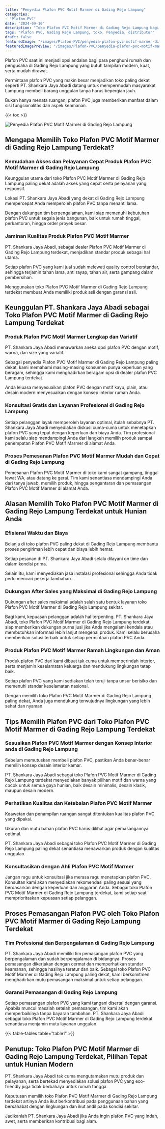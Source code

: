 ```yaml
---
title: "Penyedia Plafon PVC Motif Marmer di Gading Rejo Lampung"
categories:
- "Plafon-PVC"
date: "2024-09-16"
description: "Toko Plafon PVC Motif Marmer di Gading Rejo Lampung bagi hunian, kantor, dan gerai. Material terbaik, pilihan motif, pilihan warna elegan, beserta layanan instalasi ditangani oleh teknisi ahli dan jaminan resmi!|Servis penjualan Plafon PVC Motif Marmer di Gading Rejo Lampung bagi keperluan rumah, kantor, maupun toko, dengan plafon terbaik dan penempatan oleh teknisi berpengalaman serta garansi resmi.|Pilihan Plafon PVC Motif Marmer di Gading Rejo Lampung yang terpercaya untuk hunian, perkantoran, dan gerai, bersama plafon terbaik dan pemasangan dikerjakan oleh tenaga ahli profesional serta kepastian resmi.|Distribusi Plafon PVC Motif Marmer di Gading Rejo Lampung bagi rumah, perkantoran, serta gerai, dengan produk berkualitas dan penempatan oleh tim ahli, lengkap dengan jaminan resmi.}"
tags: "Plafon PVC, Gading Rejo Lampung, toko, Penyedia, distributor"
draft: false
featuredImage: "/images/Plafon-PVC/penyedia-plafon-pvc-motif-marmer-di-gading-rejo-lampung.png"
featuredImagePreview: "/images/Plafon-PVC/penyedia-plafon-pvc-motif-marmer-di-gading-rejo-lampung.png"
---
```


Plafon PVC saat ini menjadi opsi andalan bagi para penghuni rumah dan pengusaha di Gading Rejo Lampung yang butuh tampilan modern, kuat, serta mudah dirawat.

Permintaan plafon PVC yang makin besar menjadikan toko paling dekat seperti PT. Shankara Jaya Abadi datang untuk mempermudah masyarakat Lampung membeli barang unggulan tanpa harus bepergian jauh.

Bukan hanya menata ruangan, plafon PVC juga memberikan manfaat dalam sisi fungsionalitas dan aspek keamanan.

{{< toc >}}

![Penyedia Plafon PVC Motif Marmer di Gading Rejo Lampung](/images/Plafon-PVC/Penyedia-Plafon-PVC-Motif-Marmer-di-Gading-Rejo-Lampung.png)

## Mengapa Memilih Toko Plafon PVC Motif Marmer di Gading Rejo Lampung Terdekat?

### Kemudahan Akses dan Pelayanan Cepat Produk Plafon PVC Motif Marmer di Gading Rejo Lampung

Keunggulan utama dari toko Plafon PVC Motif Marmer di Gading Rejo Lampung paling dekat adalah akses yang cepat serta pelayanan yang responsif.

Lokasi PT. Shankara Jaya Abadi yang dekat di Gading Rejo Lampung mempercepat Anda memperoleh plafon PVC tanpa menanti lama.

Dengan dukungan tim berpengalaman, kami siap memenuhi kebutuhan plafon PVC untuk segala jenis bangunan, baik untuk rumah tinggal, perkantoran, hingga order proyek besar.

### Jaminan Kualitas Produk Plafon PVC Motif Marmer

PT. Shankara Jaya Abadi, sebagai dealer Plafon PVC Motif Marmer di Gading Rejo Lampung terdekat, menjadikan standar produk sebagai hal utama.

Setiap plafon PVC yang kami jual sudah melewati quality control berstandar, sehingga terjamin tahan lama, anti rayap, tahan air, serta gampang dalam pembersihan.

Menggunakan toko Plafon PVC Motif Marmer di Gading Rejo Lampung terdekat membuat Anda memiliki produk asli dengan garansi asli.

## Keunggulan PT. Shankara Jaya Abadi sebagai Toko Plafon PVC Motif Marmer di Gading Rejo Lampung Terdekat

### Produk Plafon PVC Motif Marmer Lengkap dan Variatif

PT. Shankara Jaya Abadi menawarkan aneka opsi plafon PVC dengan motif, warna, dan size yang variatif.

Sebagai penyedia Plafon PVC Motif Marmer di Gading Rejo Lampung paling dekat, kami memahami masing-masing konsumen punya keperluan yang beragam, sehingga kami menghadirkan beragam opsi di dealer plafon PVC Lampung terdekat.

Anda leluasa menyesuaikan plafon PVC dengan motif kayu, plain, atau desain modern menyesuaikan dengan konsep interior rumah Anda.

### Konsultasi Gratis dan Layanan Profesional di Gading Rejo Lampung

Setiap pelanggan layak memperoleh layanan optimal, itulah sebabnya PT. Shankara Jaya Abadi menyediakan diskusi cuma-cuma untuk menetapkan plafon PVC yang tepat dengan keperluan dan biaya Anda. Tim profesional kami selalu siap mendampingi Anda dari langkah memilih produk sampai penempatan Plafon PVC Motif Marmer di alamat Anda.

### Proses Pemesanan Plafon PVC Motif Marmer Mudah dan Cepat di Gading Rejo Lampung

Pemesanan Plafon PVC Motif Marmer di toko kami sangat gampang, tinggal lewat WA, atau datang ke gerai. Tim kami senantiasa mendampingi Anda dari tanya jawab, memilih produk, hingga pengantaran dan pemasangan Plafon PVC Motif Marmer di alamat Anda.

## Alasan Memilih Toko Plafon PVC Motif Marmer di Gading Rejo Lampung Terdekat untuk Hunian Anda

### Efisiensi Waktu dan Biaya

Belanja di toko plafon PVC paling dekat di Gading Rejo Lampung membantu proses pengiriman lebih cepat dan biaya lebih hemat.

Setiap pesanan di PT. Shankara Jaya Abadi selalu dilayani on time dan dalam kondisi prima.

Selain itu, kami menyediakan jasa instalasi profesional sehingga Anda tidak perlu mencari pekerja tambahan.

### Dukungan After Sales yang Maksimal di Gading Rejo Lampung

Dukungan after sales maksimal adalah salah satu bentuk layanan toko Plafon PVC Motif Marmer di Gading Rejo Lampung sekitar.

Bagi kami, kepuasan pelanggan adalah hal terpenting. PT. Shankara Jaya Abadi, toko Plafon PVC Motif Marmer di Gading Rejo Lampung terdekat, siap memberikan dukungan purna jual jika Anda mengalami kendala atau membutuhkan informasi lebih lanjut mengenai produk. Kami selalu berusaha memberikan solusi terbaik untuk setiap permintaan plafon PVC Anda.

### Produk Plafon PVC Motif Marmer Ramah Lingkungan dan Aman

Produk plafon PVC dari kami dibuat tak cuma untuk memperindah interior, serta menjamin keselamatan keluarga dan mendukung lingkungan tetap baik.

Setiap plafon PVC yang kami sediakan telah teruji tanpa unsur berisiko dan memenuhi standar keselamatan nasional.

Dengan memilih toko Plafon PVC Motif Marmer di Gading Rejo Lampung paling dekat, Anda juga mendukung terwujudnya lingkungan yang lebih sehat dan nyaman.

## Tips Memilih Plafon PVC dari Toko Plafon PVC Motif Marmer di Gading Rejo Lampung Terdekat

### Sesuaikan Plafon PVC Motif Marmer dengan Konsep Interior anda di Gading Rejo Lampung

Sebelum memutuskan membeli plafon PVC, pastikan Anda benar-benar memilih konsep desain interior kamar.

PT. Shankara Jaya Abadi sebagai toko Plafon PVC Motif Marmer di Gading Rejo Lampung terdekat menyediakan banyak pilihan motif dan warna yang cocok untuk semua gaya hunian, baik desain minimalis, desain klasik, maupun desain modern.

### Perhatikan Kualitas dan Ketebalan Plafon PVC Motif Marmer

Keawetan dan penampilan ruangan sangat ditentukan kualitas plafon PVC yang dipakai.

Ukuran dan mutu bahan plafon PVC harus dilihat agar pemasangannya optimal.

PT. Shankara Jaya Abadi sebagai toko Plafon PVC Motif Marmer di Gading Rejo Lampung paling dekat senantiasa menawarkan produk dengan kualitas unggulan.

### Konsultasikan dengan Ahli Plafon PVC Motif Marmer

Jangan ragu untuk konsultasi jika merasa ragu menetapkan plafon PVC. Konsultan kami akan menyediakan rekomendasi paling sesuai yang berdasarkan dengan keperluan dan anggaran Anda. Sebagai toko Plafon PVC Motif Marmer di Gading Rejo Lampung terdekat, kami setiap saat memprioritaskan kepuasan setiap pelanggan.

## Proses Pemasangan Plafon PVC oleh Toko Plafon PVC Motif Marmer di Gading Rejo Lampung Terdekat

### Tim Profesional dan Berpengalaman di Gading Rejo Lampung

PT. Shankara Jaya Abadi memiliki tim pemasangan plafon PVC yang berpengalaman dan sudah berpengalaman di bidangnya. Proses pemasangan dikerjakan dengan cermat dan memperhatikan standar keamanan, sehingga hasilnya teratur dan baik. Sebagai toko Plafon PVC Motif Marmer di Gading Rejo Lampung paling dekat, kami berkomitmen menghadirkan mutu pemasangan maksimal untuk setiap pelanggan.

### Garansi Pemasangan di Gading Rejo Lampung

Setiap pemasangan plafon PVC yang kami tangani disertai dengan garansi. Apabila muncul masalah setelah pemasangan, tim kami akan memperbaikinya tanpa bayaran tambahan. PT. Shankara Jaya Abadi sebagai toko Plafon PVC Motif Marmer di Gading Rejo Lampung terdekat senantiasa menjamin mutu layanan unggulan.

{{< table-tables table="table1" >}}

## Penutup: Toko Plafon PVC Motif Marmer di Gading Rejo Lampung Terdekat, Pilihan Tepat untuk Hunian Modern

PT. Shankara Jaya Abadi tak cuma mengutamakan mutu produk dan pelayanan, serta bertekad menyediakan solusi plafon PVC yang eco-friendly juga tidak berbahaya untuk rumah tangga.

Keputusan memilih toko Plafon PVC Motif Marmer di Gading Rejo Lampung terdekat artinya Anda ikut berkontribusi pada penggunaan bahan yang bersahabat dengan lingkungan dan ikut andil pada kondisi sekitar.

Jadikanlah PT. Shankara Jaya Abadi jika Anda ingin plafon PVC yang indah, awet, serta memberikan kontribusi bagi alam.
